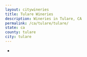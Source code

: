 ```yaml
---
layout: citywineries
title: Tulare Wineries
description: Wineries in Tulare, CA
permalink: /ca/tulare/tulare/
state: ca
county: tulare
city: tulare
---
```

-
